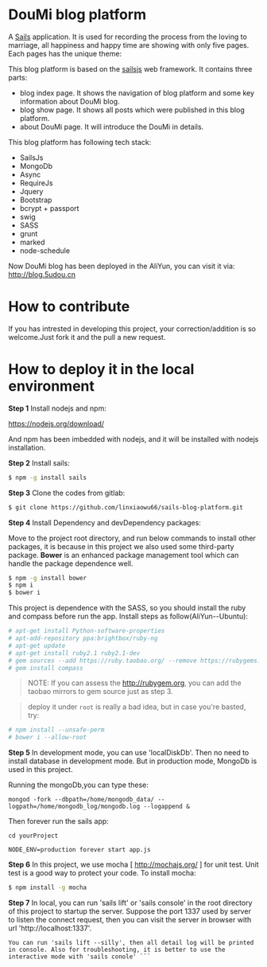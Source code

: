 # DouMi blog platform

A [Sails](http://sailsjs.org) application. It is used for recording the process from the loving to marriage, all happiness and happy time are showing with only five pages. Each pages has the unique theme:

This blog platform is based on the [sailsjs](http://sailsjs.org) web framework. It contains three parts:

+ blog index page. It shows the navigation of blog platform and some key information about DouMi blog.
+ blog show page. It shows all posts which were published in this blog platform.
+ about DouMi page. It will introduce the DouMi in details.

This blog platform has following tech stack:

+ SailsJs
+ MongoDb
+ Async
+ RequireJs
+ Jquery
+ Bootstrap
+ bcrypt + passport
+ swig
+ SASS
+ grunt
+ marked
+ node-schedule

Now DouMi blog has been deployed in the AliYun, you can visit it via: http://blog.5udou.cn

# How to contribute

If you has intrested in developing this project, your correction/addition is so welcome.Just fork it and the pull a new request.


# How to deploy it in the local environment

**Step 1** Install nodejs and npm:

https://nodejs.org/download/

And npm has been imbedded with nodejs, and it will be installed with nodejs installation.

**Step 2** Install sails:
``` bash
$ npm -g install sails
```

**Step 3** Clone the codes from gitlab:
``` bash
$ git clone https://github.com/linxiaowu66/sails-blog-platform.git
```

**Step 4** Install Dependency and devDependency packages:

Move to the project root directory, and run below commands to install other packages, it is because in this project we also used some third-party package. **Bower** is an enhanced package management tool which can handle the package dependence well.

``` bash
$ npm -g install bower
$ npm i
$ bower i
```

This project is dependence with the SASS, so you should install the ruby and compass before run the app. Install steps as follow(AliYun--Ubuntu):

``` bash
# apt-get install Python-software-properties
# apt-add-repository ppa:brightbox/ruby-ng
# apt-get update
# apt-get install ruby2.1 ruby2.1-dev
# gem sources --add https://ruby.taobao.org/ --remove https://rubygems.org/
# gem install compass
```
> NOTE: If you can assess the http://rubygem.org, you can add the taobao mirrors to gem source just as step 3.


> deploy it under `root` is really a bad idea, but in case you're basted, try:

```bash
# npm install --unsafe-perm
# bower i --allow-root
```

**Step 5** In development mode, you can use 'localDiskDb'. Then no need to install database in development mode. But in production mode, MongoDb is used in this project.

Running the mongoDb,you can type these:

```
mongod -fork --dbpath=/home/mongodb_data/ --logpath=/home/mongodb_log/mongodb.log --logappend &

```

Then forever run the sails app:

```
cd yourProject

NODE_ENV=production forever start app.js
```

**Step 6** In this project, we use mocha [ http://mochajs.org/ ] for unit test. Unit test is a good way to protect your code. To install mocha:

``` bash
$ npm install -g mocha
```

**Step 7** In local, you can run 'sails lift' or 'sails console' in the root directory of this project to startup the server. Suppose the port 1337 used by server to listen the connect request, then you can visit the server in
browser with url 'http://localhost:1337'.

``` Troubleshooting tips:
You can run 'sails lift --silly', then all detail log will be printed in console. Also for troubleshooting, it is better to use the interactive mode with 'sails conole' ```
